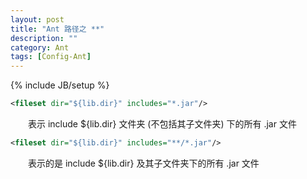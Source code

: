 ```yaml
---
layout: post
title: "Ant 路径之 **"
description: ""
category: Ant
tags: [Config-Ant]
---
```

{% include JB/setup %}

```xml
<fileset dir="${lib.dir}" includes="*.jar"/>
```

　　表示 include ${lib.dir} 文件夹 (不包括其子文件夹) 下的所有 \.jar 文件  

```xml
<fileset dir="${lib.dir}" includes="**/*.jar"/>  
```

　　表示的是 include ${lib.dir} 及其子文件夹下的所有 \.jar 文件